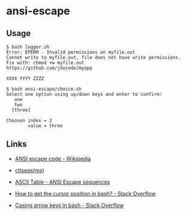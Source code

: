 # ansi-escape

## Usage
```console
$ bash logger.sh
Error: EPERM - Invalid permissions on myfile.out
Cannot write to myfile.out, file does not have write permissions.
Fix with: chmod +w myfile.out
https://github.com/jdxcode/myapp

XXXX YYYY ZZZZ
```

```console
$ bash ansi-escape/choice.sh
Select one option using up/down keys and enter to confirm:
   one
   two
  [three]

Choosen index = 2
        value = three
```

## Links
- [ANSI escape code - Wikipedia](https://en.wikipedia.org/wiki/ANSI_escape_code)
- [ctlseqs(ms)](https://invisible-island.net/xterm/ctlseqs/ctlseqs.html)
- [ASCII Table - ANSI Escape sequences](http://ascii-table.com/ansi-escape-sequences.php)

- [How to get the cursor position in bash? - Stack Overflow](https://stackoverflow.com/a/2575525)
- [Casing arrow keys in bash - Stack Overflow](https://stackoverflow.com/a/25065393)
